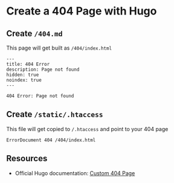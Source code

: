 # Create a 404 Page with Hugo

## Create `/404.md`

This page will get built as `/404/index.html`

```
---
title: 404 Error
description: Page not found
hidden: true
noindex: true
---

404 Error: Page not found
```

## Create `/static/.htaccess`

This file will get copied to `/.htaccess` and point to your 404 page

```
ErrorDocument 404 /404/index.html
```

## Resources
* Official Hugo documentation: [Custom 404 Page](https://gohugo.io/templates/404/)
